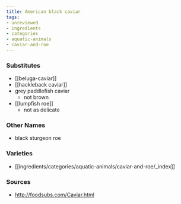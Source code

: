 ```yaml
---
title: American black caviar
tags:
- unreviewed
- ingredients
- categories
- aquatic-animals
- caviar-and-roe
---
```

### Substitutes
- [[beluga-caviar]]
- [[hackleback caviar]]
- grey paddlefish caviar
	- not brown
- [[lumpfish roe]]
	- not as delicate

### Other Names
* black sturgeon roe

### Varieties
* [[ingredients/categories/aquatic-animals/caviar-and-roe/_index]]

### Sources
* http://foodsubs.com/Caviar.html

